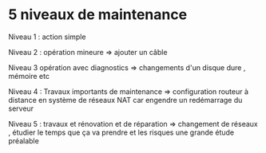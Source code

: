 # 5 niveaux de maintenance

Niveau 1 : action simple

Niveau 2 : opération mineure => ajouter un câble

Niveau 3 opération avec diagnostics => changements d'un disque dure , mémoire etc

Niveau 4 : Travaux importants de maintenance => configuration routeur à distance en système de réseaux NAT car engendre un redémarrage du serveur

Niveau 5 : travaux et rénovation et de réparation => changement de réseaux , étudier le temps que ça va prendre et les risques une grande étude préalable


